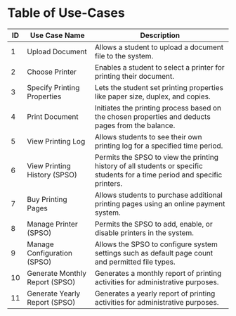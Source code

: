# Table of Use-Cases

|ID|Use Case Name                 |Description                                                                                                                |
|--|------------------------------|---------------------------------------------------------------------------------------------------------------------------|
|1 |Upload Document               |Allows a student to upload a document file to the system.                                                                  |
|2 |Choose Printer                |Enables a student to select a printer for printing their document.                                                         |
|3 |Specify Printing Properties   |Lets the student set printing properties like paper size, duplex, and copies.                                              |
|4 |Print Document                |Initiates the printing process based on the chosen properties and deducts pages from the balance.                          |
|5 |View Printing Log             |Allows students to see their own printing log for a specified time period.                                                 |
|6 |View Printing History (SPSO)  |Permits the SPSO to view the printing history of all students or specific students for a time period and specific printers.|
|7 |Buy Printing Pages            |Allows students to purchase additional printing pages using an online payment system.                                      |
|8 |Manage Printer (SPSO)         |Permits the SPSO to add, enable, or disable printers in the system.                                                        |
|9 |Manage Configuration (SPSO)   |Allows the SPSO to configure system settings such as default page count and permitted file types.                          |
|10|Generate Monthly Report (SPSO)|Generates a monthly report of printing activities for administrative purposes.                                             |
|11|Generate Yearly Report (SPSO) |Generates a yearly report of printing activities for administrative purposes.                                              |